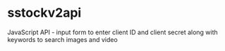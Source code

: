# sstockv2api
JavaScript API - input form to enter client ID and client secret along with keywords to search images and video
